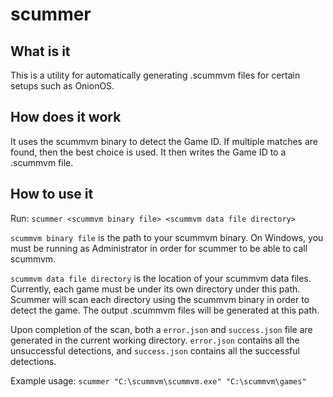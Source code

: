 # scummer

## What is it

This is a utility for automatically generating .scummvm files for certain setups such as OnionOS.

## How does it work

It uses the scummvm binary to detect the Game ID. If multiple matches are found, then the best choice is used. It then writes the Game ID to a .scummvm file.

## How to use it

Run: `scummer <scummvm binary file> <scummvm data file directory>`

`scummvm binary file` is the path to your scummvm binary. On Windows, you must be running as Administrator in order for scummer to be able to call scummvm.

`scummvm data file directory` is the location of your scummvm data files. Currently, each game must be under its own directory under this path. Scummer will scan each directory using the scummvm binary in order to detect the game. The output .scummvm files will be generated at this path.

Upon completion of the scan, both a `error.json` and `success.json` file are generated in the current working directory. `error.json` contains all the unsuccessful detections, and `success.json` contains all the successful detections.

Example usage: `scummer "C:\scummvm\scummvm.exe" "C:\scummvm\games"`
